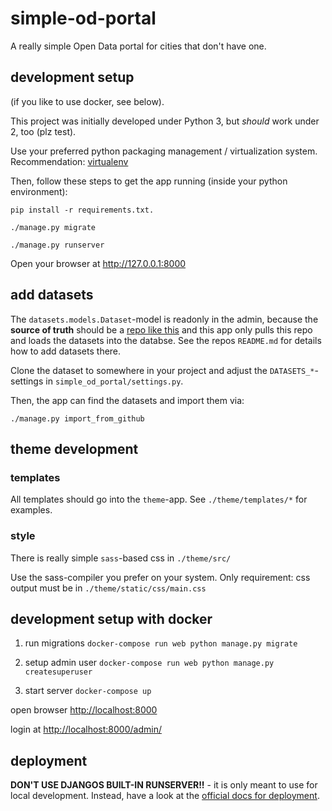 # simple-od-portal

A really simple Open Data portal for cities that don't have one.

## development setup

(if you like to use docker, see below).

This project was initially developed under Python 3, but *should* work under 2, too (plz test).

Use your preferred python packaging management / virtualization system. Recommendation: [virtualenv](https://virtualenv.pypa.io/en/stable/)

Then, follow these steps to get the app running (inside your python environment):

`pip install -r requirements.txt.`

`./manage.py migrate`

`./manage.py runserver`

Open your browser at http://127.0.0.1:8000

## add datasets

The `datasets.models.Dataset`-model is readonly in the admin, because the **source of truth** should be a [repo like this](https://github.com/CodeforRuhrgebiet/offenes-datenportal) and this app only pulls this repo and loads the datasets into the databse. See the repos `README.md` for details how to add datasets there.

Clone the dataset to somewhere in your project and adjust the `DATASETS_*`-settings in `simple_od_portal/settings.py`.

Then, the app can find the datasets and import them via:

`./manage.py import_from_github`

## theme development

### templates

All templates should go into the `theme`-app. See `./theme/templates/*` for examples.

### style

There is really simple `sass`-based css in `./theme/src/`

Use the sass-compiler you prefer on your system. Only requirement: css output must be in `./theme/static/css/main.css`


## development setup with docker

1. run migrations `docker-compose run web python manage.py migrate`

2. setup admin user `docker-compose run web python manage.py createsuperuser`

3. start server `docker-compose up`

open browser [http://localhost:8000](http://localhost:8000)

login at [http://localhost:8000/admin/](http://localhost:8000/admin/)

## deployment

**DON'T USE DJANGOS BUILT-IN RUNSERVER!!** - it is only meant to use for local development. Instead, have a look at the [official docs for deployment](https://docs.djangoproject.com/en/1.10/howto/deployment/).
